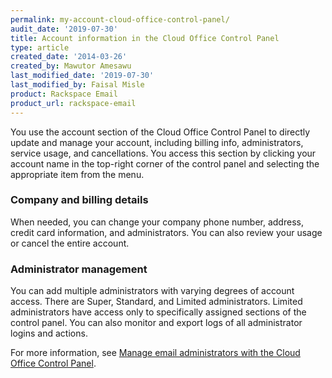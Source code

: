 ```yaml
---
permalink: my-account-cloud-office-control-panel/
audit_date: '2019-07-30'
title: Account information in the Cloud Office Control Panel
type: article
created_date: '2014-03-26'
created_by: Mawutor Amesawu
last_modified_date: '2019-07-30'
last_modified_by: Faisal Misle
product: Rackspace Email
product_url: rackspace-email
---
```


You use the account section of the Cloud Office Control Panel to directly update and manage your account, including billing info, administrators, service usage, and cancellations. You access this section by clicking your account name in the top-right corner of the control panel and selecting the appropriate item from the menu.

### Company and billing details

When needed, you can change your company phone number, address, credit
card information, and administrators. You can also review your usage or cancel the entire account.

### Administrator management

You can add multiple administrators with varying degrees of account
access. There are Super, Standard, and Limited administrators. Limited
administrators have access only to specifically assigned sections of the
control panel. You can also monitor and export logs of all administrator
logins and actions.

For more information, see [Manage email administrators with the Cloud Office Control Panel](/how-to/manage-email-administrators-with-the-cloud-office-control-panel).
